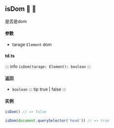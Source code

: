 ## isDom :tada: :100: 
是否是dom
#### 参数 
- tarage `Element` dom
 
#### td.ts
::: info
`isDom(tarage: Element): boolean`
:::
#### 返回 
- `boolean` 
::: tip
true | false
:::
#### 实例 
```ts
isDom() // => false
```
```ts
isDom(document.querySelector('head')) // => true
```
